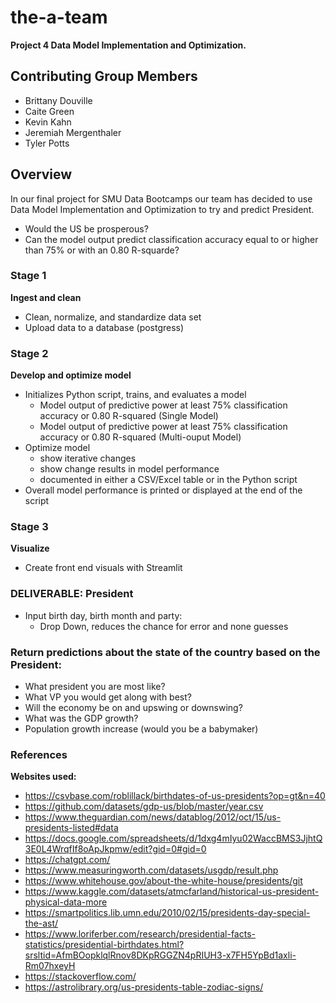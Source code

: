# the-a-team
**Project 4 Data Model Implementation and Optimization.**

## **Contributing Group Members**
- Brittany Douville
- Caite Green
- Kevin Kahn
- Jeremiah Mergenthaler
- Tyler Potts

## Overview
In our final project for SMU Data Bootcamps our team has decided to use Data Model Implementation and Optimization to try and predict President.
- Would the US be prosperous?
- Can the model output predict classification accuracy equal to or higher than 75% or with an 0.80 R-squarde?

### **Stage 1** 
**Ingest and clean**
- Clean, normalize, and standardize data set
- Upload data to a database (postgress)

### **Stage 2**
**Develop and optimize model**
- Initializes Python script, trains, and evaluates a model
    - Model output of predictive power at least 75% classification accuracy or 0.80 R-squared (Single Model)
    - Model output of predictive power at least 75% classification accuracy or 0.80 R-squared (Multi-ouput Model)
- Optimize model 
    - show iterative changes 
    - show change results in model performance
    - documented in either a CSV/Excel table or in the Python script 
- Overall model performance is printed or displayed at the end of the script

### **Stage 3**
**Visualize** 
- Create front end visuals with Streamlit

### **DELIVERABLE: President**

- Input birth day,  birth month and party: 
    - Drop Down, reduces the chance for error and none guesses

### **Return predictions about the state of the country based on the President:**
- What president you are most like?
- What VP you would get along with best?
- Will the economy be on and upswing or downswing?
- What was the GDP growth?
- Population growth increase (would you be a babymaker)



### References
**Websites used:**
- https://csvbase.com/roblillack/birthdates-of-us-presidents?op=gt&n=40
- https://github.com/datasets/gdp-us/blob/master/year.csv
- https://www.theguardian.com/news/datablog/2012/oct/15/us-presidents-listed#data
- https://docs.google.com/spreadsheets/d/1dxg4mIyu02WaccBMS3JjhtQ3E0L4WrqfIf8oApJkpmw/edit?gid=0#gid=0
- https://chatgpt.com/
- https://www.measuringworth.com/datasets/usgdp/result.php
- https://www.whitehouse.gov/about-the-white-house/presidents/git
- https://www.kaggle.com/datasets/atmcfarland/historical-us-president-physical-data-more
- https://smartpolitics.lib.umn.edu/2010/02/15/presidents-day-special-the-ast/
- https://www.loriferber.com/research/presidential-facts-statistics/presidential-birthdates.html?srsltid=AfmBOopklqlRnov8DKpRGGZN4pRIUH3-x7FH5YpBd1axli-Rm07hxeyH
- https://stackoverflow.com/
- https://astrolibrary.org/us-presidents-table-zodiac-signs/